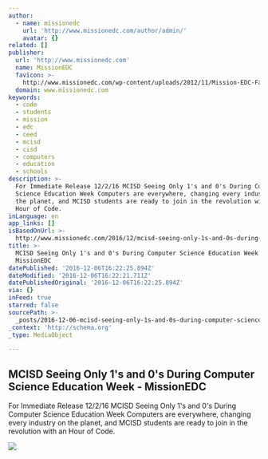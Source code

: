 ```yaml
---
author:
  - name: missionedc
    url: 'http://www.missionedc.com/author/admin/'
    avatar: {}
related: []
publisher:
  url: 'http://www.missionedc.com'
  name: MissionEDC
  favicon: >-
    http://www.missionedc.com/wp-content/uploads/2012/11/Mission-EDC-Favicon-Web.png
  domain: www.missionedc.com
keywords:
  - code
  - students
  - mission
  - edc
  - ceed
  - mcisd
  - cisd
  - computers
  - education
  - schools
description: >-
  For Immediate Release 12/2/16 MCISD Seeing Only 1's and 0's During Computer
  Science Education Week Computers are everywhere, changing every industry on
  the planet, and MCISD students are ready to join in the revolution with an
  Hour of Code.
inLanguage: en
app_links: []
isBasedOnUrl: >-
  http://www.missionedc.com/2016/12/mcisd-seeing-only-1s-and-0s-during-computer-science-education-week/
title: >-
  MCISD Seeing Only 1's and 0's During Computer Science Education Week -
  MissionEDC
datePublished: '2016-12-06T16:22:25.894Z'
dateModified: '2016-12-06T16:22:21.711Z'
datePublishedOriginal: '2016-12-06T16:22:25.894Z'
via: {}
inFeed: true
starred: false
sourcePath: >-
  _posts/2016-12-06-mcisd-seeing-only-1s-and-0s-during-computer-science-educat.md
_context: 'http://schema.org'
_type: MediaObject

---
```

<article style=""><h1>MCISD Seeing Only 1's and 0's During Computer Science Education Week - MissionEDC</h1><p>For Immediate Release 12/2/16 MCISD Seeing Only 1's and 0's During Computer Science Education Week Computers are everywhere, changing every industry on the planet, and MCISD students are ready to join in the revolution with an Hour of Code.</p><img src="http://www.missionedc.com/wp-content/uploads/2016/05/MissionEDCLogo.png" /></article>